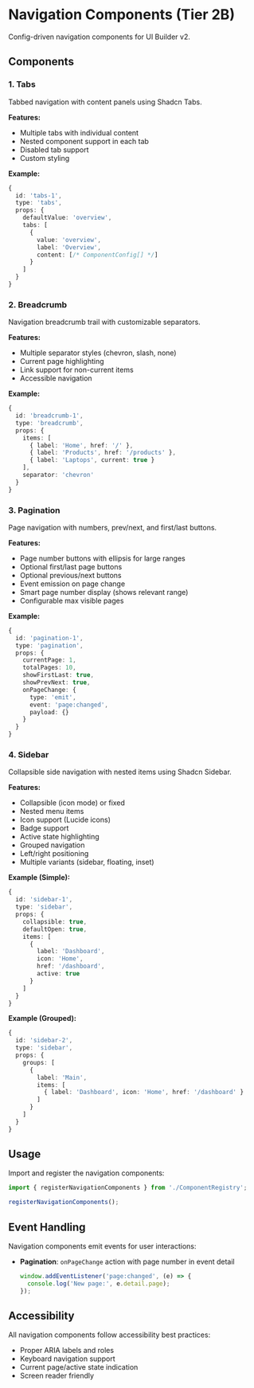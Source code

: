 # Navigation Components (Tier 2B)

Config-driven navigation components for UI Builder v2.

## Components

### 1. Tabs
Tabbed navigation with content panels using Shadcn Tabs.

**Features:**
- Multiple tabs with individual content
- Nested component support in each tab
- Disabled tab support
- Custom styling

**Example:**
```typescript
{
  id: 'tabs-1',
  type: 'tabs',
  props: {
    defaultValue: 'overview',
    tabs: [
      {
        value: 'overview',
        label: 'Overview',
        content: [/* ComponentConfig[] */]
      }
    ]
  }
}
```

### 2. Breadcrumb
Navigation breadcrumb trail with customizable separators.

**Features:**
- Multiple separator styles (chevron, slash, none)
- Current page highlighting
- Link support for non-current items
- Accessible navigation

**Example:**
```typescript
{
  id: 'breadcrumb-1',
  type: 'breadcrumb',
  props: {
    items: [
      { label: 'Home', href: '/' },
      { label: 'Products', href: '/products' },
      { label: 'Laptops', current: true }
    ],
    separator: 'chevron'
  }
}
```

### 3. Pagination
Page navigation with numbers, prev/next, and first/last buttons.

**Features:**
- Page number buttons with ellipsis for large ranges
- Optional first/last page buttons
- Optional previous/next buttons
- Event emission on page change
- Smart page number display (shows relevant range)
- Configurable max visible pages

**Example:**
```typescript
{
  id: 'pagination-1',
  type: 'pagination',
  props: {
    currentPage: 1,
    totalPages: 10,
    showFirstLast: true,
    showPrevNext: true,
    onPageChange: {
      type: 'emit',
      event: 'page:changed',
      payload: {}
    }
  }
}
```

### 4. Sidebar
Collapsible side navigation with nested items using Shadcn Sidebar.

**Features:**
- Collapsible (icon mode) or fixed
- Nested menu items
- Icon support (Lucide icons)
- Badge support
- Active state highlighting
- Grouped navigation
- Left/right positioning
- Multiple variants (sidebar, floating, inset)

**Example (Simple):**
```typescript
{
  id: 'sidebar-1',
  type: 'sidebar',
  props: {
    collapsible: true,
    defaultOpen: true,
    items: [
      {
        label: 'Dashboard',
        icon: 'Home',
        href: '/dashboard',
        active: true
      }
    ]
  }
}
```

**Example (Grouped):**
```typescript
{
  id: 'sidebar-2',
  type: 'sidebar',
  props: {
    groups: [
      {
        label: 'Main',
        items: [
          { label: 'Dashboard', icon: 'Home', href: '/dashboard' }
        ]
      }
    ]
  }
}
```

## Usage

Import and register the navigation components:

```typescript
import { registerNavigationComponents } from './ComponentRegistry';

registerNavigationComponents();
```

## Event Handling

Navigation components emit events for user interactions:

- **Pagination**: `onPageChange` action with page number in event detail
  ```javascript
  window.addEventListener('page:changed', (e) => {
    console.log('New page:', e.detail.page);
  });
  ```

## Accessibility

All navigation components follow accessibility best practices:
- Proper ARIA labels and roles
- Keyboard navigation support
- Current page/active state indication
- Screen reader friendly
